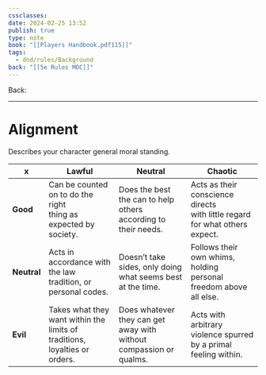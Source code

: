 ```yaml
---
cssclasses: 
date: 2024-02-25 13:52
publish: true
type: note
book: "[[Players Handbook.pdf115]]"
tags:
  - dnd/rules/Background
back: "[[5e Rules MOC]]"
---
```

Back: 

---
# Alignment
Describes your character general moral standing.

| x           | Lawful                                                                        | Neutral                                                               | Chaotic                                                                        |
| ----------- | ----------------------------------------------------------------------------- | --------------------------------------------------------------------- | ------------------------------------------------------------------------------ |
| **Good**    | Can be counted on to do the right <br>thing as expected by society.           | Does the best the can to help others<br>according to their needs.     | Acts as their conscience directs<br>with little regard for what others expect. |
| **Neutral** | Acts in accordance with the law<br>tradition, or personal codes.              | Doesn’t take sides, only doing<br>what seems best at the time.        | Follows their own whims, holding<br>personal freedom above all else.           |
| **Evil**    | Takes what they want within the<br>limits of traditions, loyalties or orders. | Does whatever they can get away with<br>without compassion or qualms. | Acts with arbitrary violence spurred<br>by a primal feeling within.            |